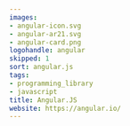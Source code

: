 ```yaml
---
images:
- angular-icon.svg
- angular-ar21.svg
- angular-card.png
logohandle: angular
skipped: 1
sort: angular.js
tags:
- programming_library
- javascript
title: Angular.JS
website: https://angular.io/
---
```

